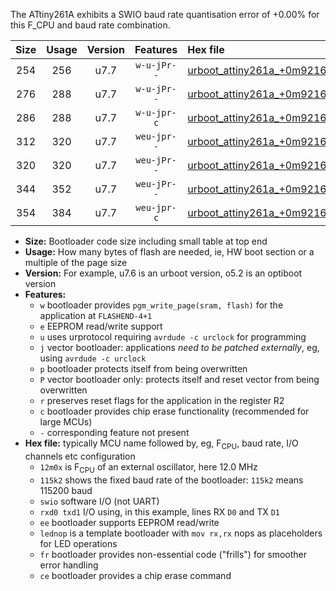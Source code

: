 The ATtiny261A exhibits a SWIO baud rate quantisation error of +0.00% for this F_CPU and baud rate combination.

|Size|Usage|Version|Features|Hex file|
|:-:|:-:|:-:|:-:|:--|
|254|256|u7.7|`w-u-jPr--`|[urboot_attiny261a_+0m9216x_++38k4_swio_rxb0_txb1_lednop.hex](https://raw.githubusercontent.com/stefanrueger/urboot.hex/main/mcus/attiny261a/external_oscillator/fcpu_+0m9216x/br_++38k4/urboot_attiny261a_+0m9216x_++38k4_swio_rxb0_txb1_lednop.hex)|
|276|288|u7.7|`w-u-jPr--`|[urboot_attiny261a_+0m9216x_++38k4_swio_rxb0_txb1_lednop_fr.hex](https://raw.githubusercontent.com/stefanrueger/urboot.hex/main/mcus/attiny261a/external_oscillator/fcpu_+0m9216x/br_++38k4/urboot_attiny261a_+0m9216x_++38k4_swio_rxb0_txb1_lednop_fr.hex)|
|286|288|u7.7|`w-u-jpr-c`|[urboot_attiny261a_+0m9216x_++38k4_swio_rxb0_txb1_lednop_fr_ce.hex](https://raw.githubusercontent.com/stefanrueger/urboot.hex/main/mcus/attiny261a/external_oscillator/fcpu_+0m9216x/br_++38k4/urboot_attiny261a_+0m9216x_++38k4_swio_rxb0_txb1_lednop_fr_ce.hex)|
|312|320|u7.7|`weu-jpr--`|[urboot_attiny261a_+0m9216x_++38k4_swio_rxb0_txb1_ee_lednop.hex](https://raw.githubusercontent.com/stefanrueger/urboot.hex/main/mcus/attiny261a/external_oscillator/fcpu_+0m9216x/br_++38k4/urboot_attiny261a_+0m9216x_++38k4_swio_rxb0_txb1_ee_lednop.hex)|
|320|320|u7.7|`weu-jPr--`|[urboot_attiny261a_+0m9216x_++38k4_swio_rxb0_txb1_ee.hex](https://raw.githubusercontent.com/stefanrueger/urboot.hex/main/mcus/attiny261a/external_oscillator/fcpu_+0m9216x/br_++38k4/urboot_attiny261a_+0m9216x_++38k4_swio_rxb0_txb1_ee.hex)|
|344|352|u7.7|`weu-jPr--`|[urboot_attiny261a_+0m9216x_++38k4_swio_rxb0_txb1_ee_lednop_fr.hex](https://raw.githubusercontent.com/stefanrueger/urboot.hex/main/mcus/attiny261a/external_oscillator/fcpu_+0m9216x/br_++38k4/urboot_attiny261a_+0m9216x_++38k4_swio_rxb0_txb1_ee_lednop_fr.hex)|
|354|384|u7.7|`weu-jpr-c`|[urboot_attiny261a_+0m9216x_++38k4_swio_rxb0_txb1_ee_lednop_fr_ce.hex](https://raw.githubusercontent.com/stefanrueger/urboot.hex/main/mcus/attiny261a/external_oscillator/fcpu_+0m9216x/br_++38k4/urboot_attiny261a_+0m9216x_++38k4_swio_rxb0_txb1_ee_lednop_fr_ce.hex)|

- **Size:** Bootloader code size including small table at top end
- **Usage:** How many bytes of flash are needed, ie, HW boot section or a multiple of the page size
- **Version:** For example, u7.6 is an urboot version, o5.2 is an optiboot version
- **Features:**
  + `w` bootloader provides `pgm_write_page(sram, flash)` for the application at `FLASHEND-4+1`
  + `e` EEPROM read/write support
  + `u` uses urprotocol requiring `avrdude -c urclock` for programming
  + `j` vector bootloader: applications *need to be patched externally*, eg, using `avrdude -c urclock`
  + `p` bootloader protects itself from being overwritten
  + `P` vector bootloader only: protects itself and reset vector from being overwritten
  + `r` preserves reset flags for the application in the register R2
  + `c` bootloader provides chip erase functionality (recommended for large MCUs)
  + `-` corresponding feature not present
- **Hex file:** typically MCU name followed by, eg, F<sub>CPU</sub>, baud rate, I/O channels etc configuration
  + `12m0x` is F<sub>CPU</sub> of an external oscillator, here 12.0 MHz
  + `115k2` shows the fixed baud rate of the bootloader: `115k2` means 115200 baud
  + `swio` software I/O (not UART)
  + `rxd0 txd1` I/O using, in this example, lines RX `D0` and TX `D1`
  + `ee` bootloader supports EEPROM read/write
  + `lednop` is a template bootloader with `mov rx,rx` nops as placeholders for LED operations
  + `fr` bootloader provides non-essential code ("frills") for smoother error handling
  + `ce` bootloader provides a chip erase command
